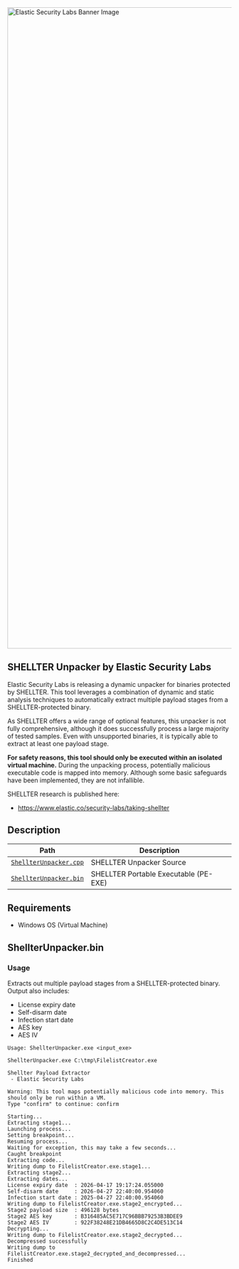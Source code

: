 <img width="1440" alt="Elastic Security Labs Banner Image" src="https://user-images.githubusercontent.com/7442091/234121634-fd2518cf-70cb-4eee-8134-393c1f712bac.png">

## SHELLTER Unpacker by Elastic Security Labs

Elastic Security Labs is releasing a dynamic unpacker for binaries protected by SHELLTER. This tool leverages a combination of dynamic and static analysis techniques to automatically extract multiple payload stages from a SHELLTER-protected binary.

As SHELLTER offers a wide range of optional features, this unpacker is not fully comprehensive, although it does successfully process a large majority of tested samples. Even with unsupported binaries, it is typically able to extract at least one payload stage.

**For safety reasons, this tool should only be executed within an isolated virtual machine.** During the unpacking process, potentially malicious executable code is mapped into memory. Although some basic safeguards have been implemented, they are not infallible.

SHELLTER research is published here:

- https://www.elastic.co/security-labs/taking-shellter

## Description

| Path               | Description                             |
| ------------------ | --------------------------------------- |
| [`ShellterUnpacker.cpp`](ShellterUnpacker.cpp)    | SHELLTER Unpacker Source |
| [`ShellterUnpacker.bin`](ShellterUnpacker.bin)    | SHELLTER Portable Executable (PE-EXE) |

## Requirements

- Windows OS (Virtual Machine)

## ShellterUnpacker.bin

### Usage

Extracts out multiple payload stages from a SHELLTER-protected binary. Output also includes:
- License expiry date
- Self-disarm date
- Infection start date
- AES key
- AES IV

```
Usage: ShellterUnpacker.exe <input_exe>

ShellterUnpacker.exe C:\tmp\FilelistCreator.exe

Shellter Payload Extractor
 - Elastic Security Labs

Warning: This tool maps potentially malicious code into memory. This should only be run within a VM.
Type "confirm" to continue: confirm

Starting...
Extracting stage1...
Launching process...
Setting breakpoint...
Resuming process...
Waiting for exception, this may take a few seconds...
Caught breakpoint
Extracting code...
Writing dump to FilelistCreator.exe.stage1...
Extracting stage2...
Extracting dates...
License expiry date  : 2026-04-17 19:17:24.055000
Self-disarm date     : 2026-04-27 22:40:00.954060
Infection start date : 2025-04-27 22:40:00.954060
Writing dump to FilelistCreator.exe.stage2_encrypted...
Stage2 payload size  : 496128 bytes
Stage2 AES key       : B316485AC5E717C96BBB79253B3BDEE9
Stage2 AES IV        : 922F38248E21DB4665D8C2C4DE513C14
Decrypting...
Writing dump to FilelistCreator.exe.stage2_decrypted...
Decompressed successfully
Writing dump to FilelistCreator.exe.stage2_decrypted_and_decompressed...
Finished
```



